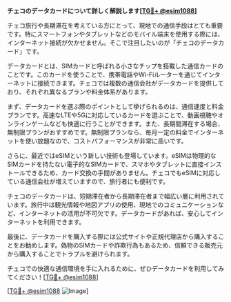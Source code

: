 **チェコのデータカードについて詳しく解説します[[TG💪+ @esim1088](https://t.me/s/esim1088)]**

チェコ旅行や長期滞在を考えている方にとって、現地での通信手段はとても重要です。特にスマートフォンやタブレットなどのモバイル端末を使用する際には、インターネット接続が欠かせません。そこで注目したいのが「チェコのデータカード」です。

データカードとは、SIMカードと呼ばれる小さなチップを搭載した通信カードのことです。このカードを使うことで、携帯電話やWi-Fiルーターを通じてインターネットに接続できます。チェコでは複数の通信会社がデータカードを提供しており、それぞれ異なるプランや料金体系があります。

まず、データカードを選ぶ際のポイントとして挙げられるのは、通信速度と料金プランです。高速なLTEや5Gに対応しているカードを選ぶことで、動画視聴やオンラインゲームなども快適に行うことができます。また、長期間滞在する場合、無制限プランがおすすめです。無制限プランなら、毎月一定の料金でインターネットを使い放題なので、コストパフォーマンスが非常に高いです。

さらに、最近ではeSIMという新しい技術も登場しています。eSIMは物理的なSIMカードを持たない電子的なSIMカードで、スマホやタブレットに直接インストールできるため、カード交換の手間がありません。チェコでもeSIMに対応している通信会社が増えていますので、旅行者にも便利です。

チェコのデータカードは、短期滞在者から長期滞在者まで幅広い層に利用されています。旅行中は観光情報や地図アプリの使用、現地でのコミュニケーションなど、インターネットの活用が不可欠です。データカードがあれば、安心してインターネットを利用できます。

最後に、データカードを購入する際には公式サイトや正規代理店から購入することをお勧めします。偽物のSIMカードや詐欺行為もあるため、信頼できる販売元から購入することでトラブルを避けられます。

チェコでの快適な通信環境を手に入れるために、ぜひデータカードを利用してみてください！[[TG💪+ @esim1088](https://t.me/s/esim1088)]

[[TG💪+ @esim1088](https://t.me/s/esim1088) ![Image](https://i.postimg.cc/Y0z9fWf4/image.png)]
